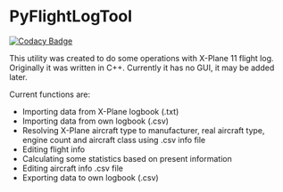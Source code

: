 # PyFlightLogTool

[![Codacy Badge](https://api.codacy.com/project/badge/Grade/56483209a20d4cb5b652873a58c02af3)](https://app.codacy.com/gh/miguelf0x/PythonFlightLogTool?utm_source=github.com&utm_medium=referral&utm_content=miguelf0x/PythonFlightLogTool&utm_campaign=Badge_Grade_Settings)

This utility was created to do some operations with X-Plane 11 flight log. Originally it was written in C++.
Currently it has no GUI, it may be added later.

Current functions are:
-  Importing data from X-Plane logbook (.txt)
-  Importing data from own logbook (.csv)
-  Resolving X-Plane aircraft type to manufacturer, real aircraft type, engine count and aircraft class using .csv info file
-  Editing flight info
-  Calculating some statistics based on present information
-  Editing aircraft info .csv file
-  Exporting data to own logbook (.csv)

